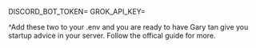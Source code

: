 DISCORD_BOT_TOKEN=
GROK_API_KEY=

^Add these two to your .env and you are ready to have Gary tan give you startup advice in your server. Follow the offical guide for more.
